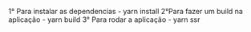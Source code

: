 1° Para instalar as dependencias - yarn install
2°Para fazer um build na aplicação - yarn build
3° Para rodar a aplicação - yarn ssr
